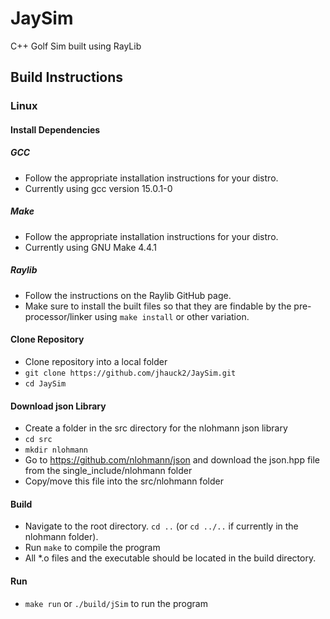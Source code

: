 # JaySim
C++ Golf Sim built using RayLib
## Build Instructions
### Linux
#### Install Dependencies
##### GCC
- Follow the appropriate installation instructions for your distro.
- Currently using gcc version 15.0.1-0
##### Make
- Follow the appropriate installation instructions for your distro.
- Currently using GNU Make 4.4.1
##### Raylib 
- Follow the instructions on the Raylib GitHub page.
- Make sure to install the built files so that they are findable by the pre-processor/linker using `make install` or other variation.
#### Clone Repository
- Clone repository into a local folder
- `git clone https://github.com/jhauck2/JaySim.git`
- `cd JaySim`
#### Download json Library
- Create a folder in the src directory for the nlohmann json library
- `cd src`
- `mkdir nlohmann`
- Go to https://github.com/nlohmann/json and download the json.hpp file from the single_include/nlohmann folder
- Copy/move this file into the src/nlohmann folder
#### Build
- Navigate to the root directory. `cd ..` (or `cd ../..` if currently in the nlohmann folder).
- Run `make` to compile the program
- All *.o files and the executable should be located in the build directory.
#### Run
- `make run` or `./build/jSim` to run the program

